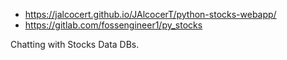 * https://jalcocert.github.io/JAlcocerT/python-stocks-webapp/
* https://gitlab.com/fossengineer1/py_stocks

Chatting with Stocks Data DBs.

